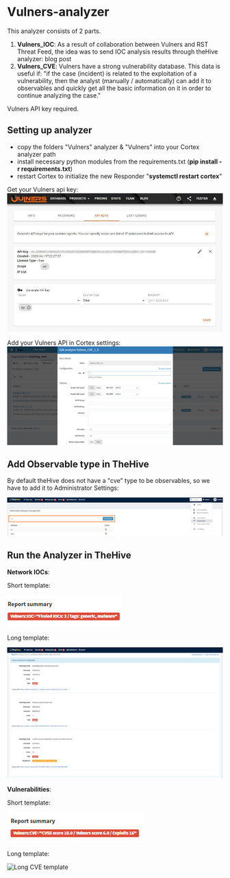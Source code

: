 # Vulners-analyzer
 
This analyzer consists of 2 parts.
1. **Vulners_IOC**: As a result of collaboration between Vulners and RST Threat Feed, the idea was to send IOC analysis results through theHive analyzer: blog post
2. **Vulners_CVE**: Vulners have a strong vulnerability database. This data is useful if:
"if the case (incident) is related to the exploitation of a vulnerability, then the analyst (manually / automatically) can add it to observables and quickly get all the basic information on it in order to continue analyzing the case."

Vulners API key required.

## Setting up analyzer

* copy the folders "Vulners" analyzer & "Vulners" into your Cortex analyzer path
* install necessary python modules from the requirements.txt (**pip install -r requirements.txt**)
* restart Cortex to initialize the new Responder "**systemctl restart cortex**"

Get your Vulners api key: ![Vulners API](assets/vulners_api.png)

Add your Vulners API in Cortex settings: ![API key in Cortex](assets/Cortex_settings.png)

## Add Observable type in TheHive

By default theHive does not have a "cve" type to be observables, so we have to add it to Administrator Settings:

![add observable](assets/theHive_add_cve.PNG)​

## Run the Analyzer in TheHive

**Network IOCs**:

Short template:

![Short IOC template](assets/ioc_short_template.png)

Long template:

![Long IOC template](assets/ioc_long_template.png)

**Vulnerabilities**:

Short template: 

![Short CVE template](assets/cve_short_template.png)

Long template:

![Long CVE template](assets/cve_long_template.gif)
